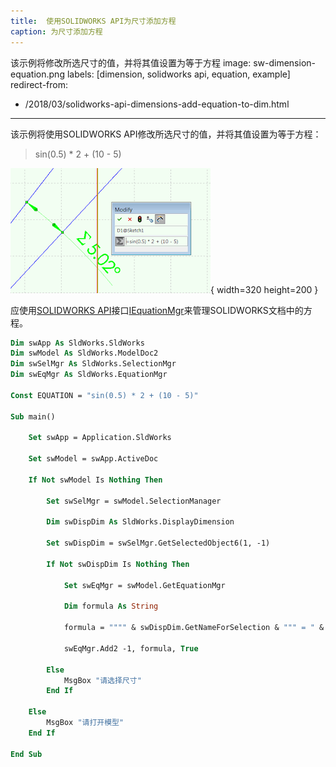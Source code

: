 ```yaml
---
title:  使用SOLIDWORKS API为尺寸添加方程
caption: 为尺寸添加方程
---
```

 该示例将修改所选尺寸的值，并将其值设置为等于方程
image: sw-dimension-equation.png
labels: [dimension, solidworks api, equation, example]
redirect-from:
  - /2018/03/solidworks-api-dimensions-add-equation-to-dim.html
---
该示例将使用SOLIDWORKS API修改所选尺寸的值，并将其值设置为等于方程：

> sin(0.5) * 2 + (10 - 5)

![尺寸中的方程](sw-dimension-equation.png){ width=320 height=200 }

应使用[SOLIDWORKS API](https://help.solidworks.com/2018/english/api/sldworksapi/SolidWorks.Interop.sldworks~SolidWorks.Interop.sldworks.IEquationMgr.html)接口[IEquationMgr](https://help.solidworks.com/2018/english/api/sldworksapi/SolidWorks.Interop.sldworks~SolidWorks.Interop.sldworks.IEquationMgr.html)来管理SOLIDWORKS文档中的方程。

~~~ vb
Dim swApp As SldWorks.SldWorks
Dim swModel As SldWorks.ModelDoc2
Dim swSelMgr As SldWorks.SelectionMgr
Dim swEqMgr As SldWorks.EquationMgr

Const EQUATION = "sin(0.5) * 2 + (10 - 5)"

Sub main()

    Set swApp = Application.SldWorks
    
    Set swModel = swApp.ActiveDoc
    
    If Not swModel Is Nothing Then
    
        Set swSelMgr = swModel.SelectionManager
        
        Dim swDispDim As SldWorks.DisplayDimension
        
        Set swDispDim = swSelMgr.GetSelectedObject6(1, -1)
                
        If Not swDispDim Is Nothing Then
                
            Set swEqMgr = swModel.GetEquationMgr
            
            Dim formula As String
            
            formula = """" & swDispDim.GetNameForSelection & """ = " & EQUATION
            
            swEqMgr.Add2 -1, formula, True
        
        Else
            MsgBox "请选择尺寸"
        End If
    
    Else
        MsgBox "请打开模型"
    End If
    
End Sub


~~~
